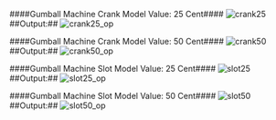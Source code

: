 
####Gumball Machine Crank Model Value: 25 Cent####
![crank25](https://user-images.githubusercontent.com/30582708/48976151-91cf9200-f036-11e8-9e9d-f64fe209e0f5.png)
##Output:##
![crank25_op](https://user-images.githubusercontent.com/30582708/48976153-9431ec00-f036-11e8-8ae0-19db673546f7.png)


####Gumball Machine Crank Model Value: 50 Cent####
![crank50](https://user-images.githubusercontent.com/30582708/48976154-95fbaf80-f036-11e8-9f61-e4f8d8ce1dc4.png)
##Output:##
![crank50_op](https://user-images.githubusercontent.com/30582708/48976155-972cdc80-f036-11e8-8be9-37316c79f7d0.png)


####Gumball Machine Slot Model Value: 25 Cent####
![slot25](https://user-images.githubusercontent.com/30582708/48976156-98f6a000-f036-11e8-8943-b94970ea8ec9.png)
##Output:##
![slot25_op](https://user-images.githubusercontent.com/30582708/48976157-9ac06380-f036-11e8-81cc-445deca1a9d6.png)


####Gumball Machine Slot Model Value: 50 Cent####
![slot50](https://user-images.githubusercontent.com/30582708/48976158-9bf19080-f036-11e8-9e2a-bea75175ae44.png)
##Output:##
![slot50_op](https://user-images.githubusercontent.com/30582708/48976160-9dbb5400-f036-11e8-998d-fa00adb4898e.png)
